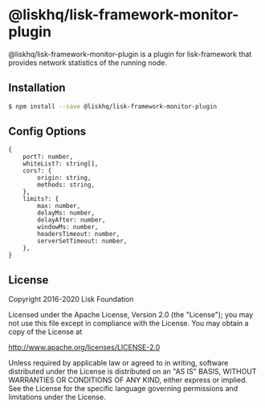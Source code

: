 # @liskhq/lisk-framework-monitor-plugin

@liskhq/lisk-framework-monitor-plugin is a plugin for lisk-framework that provides network statistics of the running node.

## Installation

```sh
$ npm install --save @liskhq/lisk-framework-monitor-plugin
```

## Config Options

```
{
	port?: number,
	whiteList?: string[],
	cors?: {
		origin: string,
		methods: string,
	},
	limits?: {
		max: number,
		delayMs: number,
		delayAfter: number,
		windowMs: number,
		headersTimeout: number,
		serverSetTimeout: number,
	},
}
```

## License

Copyright 2016-2020 Lisk Foundation

Licensed under the Apache License, Version 2.0 (the "License");
you may not use this file except in compliance with the License.
You may obtain a copy of the License at

http://www.apache.org/licenses/LICENSE-2.0

Unless required by applicable law or agreed to in writing, software
distributed under the License is distributed on an "AS IS" BASIS,
WITHOUT WARRANTIES OR CONDITIONS OF ANY KIND, either express or implied.
See the License for the specific language governing permissions and
limitations under the License.

[lisk core github]: https://github.com/LiskHQ/lisk
[lisk documentation site]: https://lisk.io/documentation/lisk-elements

